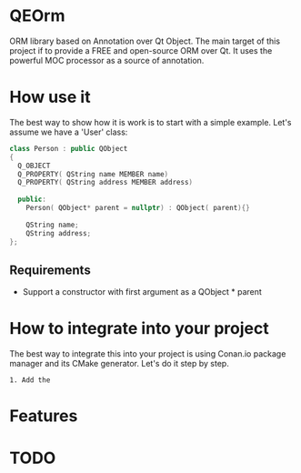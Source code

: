 # QEOrm
ORM library based on Annotation over Qt Object.
The main target of this project if to provide a FREE and open-source ORM over Qt. 
It uses the powerful MOC processor as a source of annotation.

# How use it
The best way to show how it is work is to start with a simple example. Let's assume we have a 'User' class:

```c++
class Person : public QObject
{
  Q_OBJECT
  Q_PROPERTY( QString name MEMBER name)
  Q_PROPERTY( QString address MEMBER address)
  
  public:
    Person( QObject* parent = nullptr) : QObject( parent){}
    
    QString name;
    QString address;
};
```

## Requirements
 - Support a constructor with first argument as a QObject * parent 

# How to integrate into your project
The best way to integrate this into your project is using Conan.io package
manager and its CMake generator. Let's do it step by step.

	1. Add the 



# Features

# TODO
